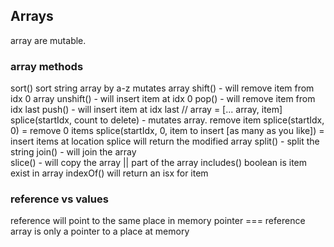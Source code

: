 ## Arrays

array are mutable.

### array methods

sort() sort string array by a-z mutates array
shift() - will remove item from idx 0 array
unshift() - will insert item at idx 0
pop() - will remove item from idx last
push() - will insert item at idx last // array = [... array, item]
splice(startIdx, count to delete) - mutates array. remove item
splice(startIdx, 0) = remove 0 items
splice(startIdx, 0, item to insert [as many as you like]) = insert items at location
splice will return the modified array
split() - split the string 
join() - will join the array  
slice() - will copy the array || part of the array 
includes() boolean is item exist in array
indexOf() will return an isx for item  

### reference vs values

reference will point to the same place in memory
pointer === reference
array is only a pointer to a place at memory

        

        
